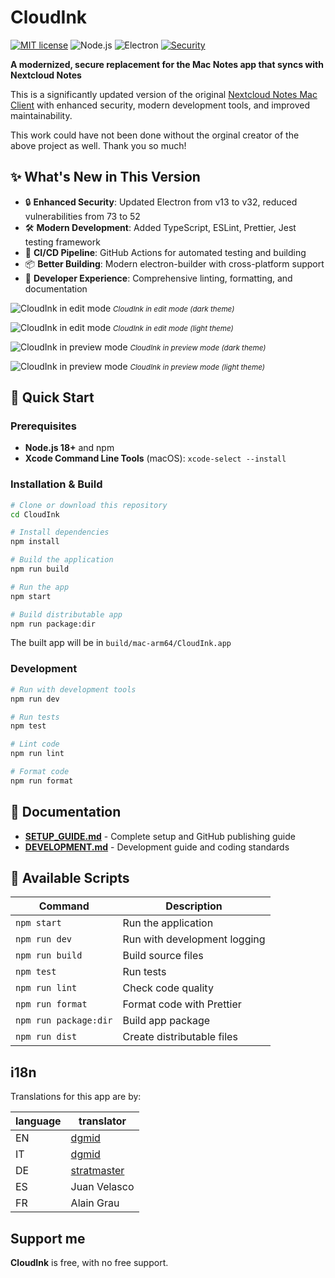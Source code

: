 # CloudInk

[![MIT license](http://img.shields.io/badge/license-MIT-brightgreen.svg)](http://opensource.org/licenses/MIT) 
![Node.js](https://img.shields.io/badge/node-%3E%3D18-brightgreen)
![Electron](https://img.shields.io/badge/electron-32.x-blue)
[![Security](https://img.shields.io/badge/vulnerabilities-52%20(from%2073)-orange)](https://github.com/computernut43/CloudInk)

**A modernized, secure replacement for the Mac Notes app that syncs with Nextcloud Notes**

This is a significantly updated version of the original [Nextcloud Notes Mac Client](https://github.com/dgmid/nextcloud-notes-mac-client) with enhanced security, modern development tools, and improved maintainability.

This work could have not been done without the orginal creator of the above project as well. Thank you so much!

## ✨ What's New in This Version

- 🔒 **Enhanced Security**: Updated Electron from v13 to v32, reduced vulnerabilities from 73 to 52
- 🛠️ **Modern Development**: Added TypeScript, ESLint, Prettier, Jest testing framework
- 🚀 **CI/CD Pipeline**: GitHub Actions for automated testing and building
- 📦 **Better Building**: Modern electron-builder with cross-platform support
- 🔧 **Developer Experience**: Comprehensive linting, formatting, and documentation

![CloudInk in edit mode](https://user-images.githubusercontent.com/1267580/78501862-14557f00-775e-11ea-8c6a-8d5cf2ab9a83.png)
<small>*CloudInk in edit mode (dark theme)*</small>

![CloudInk in edit mode](https://user-images.githubusercontent.com/1267580/78501864-1a4b6000-775e-11ea-8d7f-808181def3da.png)
<small>*CloudInk in edit mode (light theme)*</small>

![CloudInk in preview mode](https://user-images.githubusercontent.com/1267580/78501977-ea508c80-775e-11ea-881e-c22e4c7f2c53.png)
<small>*CloudInk in preview mode (dark theme)*</small>

![CloudInk in preview mode](https://user-images.githubusercontent.com/1267580/78501983-f0df0400-775e-11ea-9e56-1fa0b6ccbe34.png)
<small>*CloudInk in preview mode (light theme)*</small>

## 🚀 Quick Start

### Prerequisites
- **Node.js 18+** and npm
- **Xcode Command Line Tools** (macOS): `xcode-select --install`

### Installation & Build
```bash
# Clone or download this repository
cd CloudInk

# Install dependencies
npm install

# Build the application
npm run build

# Run the app
npm start

# Build distributable app
npm run package:dir
```

The built app will be in `build/mac-arm64/CloudInk.app`

### Development
```bash
# Run with development tools
npm run dev

# Run tests
npm test

# Lint code
npm run lint

# Format code
npm run format
```

## 📖 Documentation

- **[SETUP_GUIDE.md](./SETUP_GUIDE.md)** - Complete setup and GitHub publishing guide
- **[DEVELOPMENT.md](./DEVELOPMENT.md)** - Development guide and coding standards

## 🔧 Available Scripts

| Command | Description |
|---------|-------------|
| `npm start` | Run the application |
| `npm run dev` | Run with development logging |
| `npm run build` | Build source files |
| `npm test` | Run tests |
| `npm run lint` | Check code quality |
| `npm run format` | Format code with Prettier |
| `npm run package:dir` | Build app package |
| `npm run dist` | Create distributable files |

## i18n
Translations for this app are by:

| language | translator |
| --- | --- |
| EN | [dgmid](https://github.com/dgmid) |
| IT | [dgmid](https://github.com/dgmid) |
| DE | [stratmaster](https://github.com/stratmaster) |
| ES | Juan Velasco |
| FR | Alain Grau |

## Support me
**CloudInk** is free, with no free support. 

